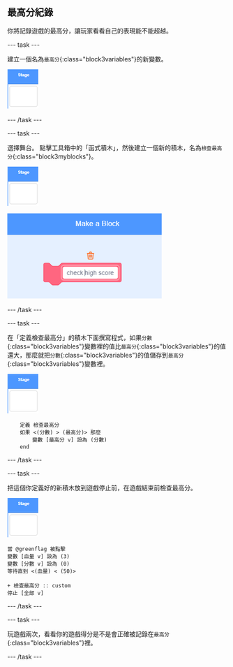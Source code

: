 ## 最高分紀錄

你將記錄遊戲的最高分，讓玩家看看自己的表現能不能超越。

\--- task \---

建立一個名為`最高分`{:class="block3variables"}的新變數。

![舞台角色](images/stage-sprite.png)

\--- /task \---

\--- task \---

選擇舞台。 點擊工具箱中的「函式積木」，然後建立一個新的積木，名為`檢查最高分`{:class="block3myblocks"}。

![舞台角色](images/stage-sprite.png)

![截圖](images/dots-custom-1.png)

\--- /task \---

\--- task \---

在「定義檢查最高分」的積木下面撰寫程式，如果`分數`{:class="block3variables"}變數裡的值比`最高分`{:class="block3variables"}的值還大，那麼就把`分數`{:class="block3variables"}的值儲存到`最高分`{:class="block3variables"}變數裡。

![舞台角色](images/stage-sprite.png)

```blocks3
    定義 檢查最高分
    如果 <(分數) > (最高分)> 那麼
        變數 [最高分 v] 設為 (分數)
    end
```

\--- /task \---

\--- task \---

把這個你定義好的新積木放到遊戲停止前，在遊戲結束前檢查最高分。

![舞台角色](images/stage-sprite.png)

```blocks3
當 @greenflag 被點擊
變數 [血量 v] 設為 (3)
變數 [分數 v] 設為 (0)
等待直到 <(血量) < (50)>

+ 檢查最高分 :: custom
停止 [全部 v]
```

\--- /task \---

\--- task \---

玩遊戲兩次，看看你的遊戲得分是不是會正確被記錄在`最高分`{:class="block3variables"}裡。

\--- /task \---